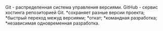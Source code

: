 Git - распределенная система управления версиями.
GitHub - сервис хостинга репозиторией Git.
*сохраняет разные версии проекта;
*быстрый переход межуд версиями;
*откат;
*командная разработка;
*независимая одновременная разработка.
